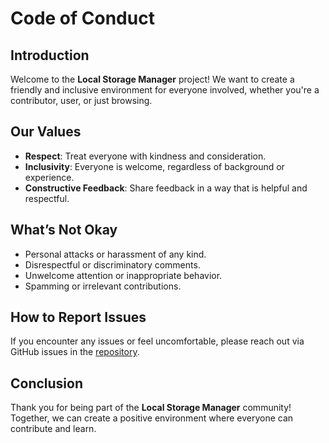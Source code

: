 # Code of Conduct

## Introduction

Welcome to the **Local Storage Manager** project! We want to create a friendly and inclusive environment for everyone involved, whether you're a contributor, user, or just browsing.

## Our Values

- **Respect**: Treat everyone with kindness and consideration.
- **Inclusivity**: Everyone is welcome, regardless of background or experience.
- **Constructive Feedback**: Share feedback in a way that is helpful and respectful.

## What’s Not Okay

- Personal attacks or harassment of any kind.
- Disrespectful or discriminatory comments.
- Unwelcome attention or inappropriate behavior.
- Spamming or irrelevant contributions.

## How to Report Issues

If you encounter any issues or feel uncomfortable, please reach out via GitHub issues in the [repository](https://github.com/genGit963/Local_Storage_Manager).

## Conclusion

Thank you for being part of the **Local Storage Manager** community! Together, we can create a positive environment where everyone can contribute and learn.
